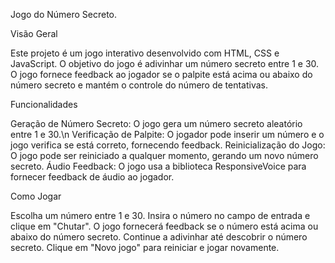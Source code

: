 Jogo do Número Secreto.

Visão Geral

Este projeto é um jogo interativo desenvolvido com HTML, CSS e JavaScript. O objetivo do jogo é adivinhar um número secreto entre 1 e 30. O jogo fornece feedback ao jogador se o palpite está acima ou abaixo do número secreto e mantém o controle do número de tentativas.

Funcionalidades

Geração de Número Secreto: O jogo gera um número secreto aleatório entre 1 e 30.\n
Verificação de Palpite: O jogador pode inserir um número e o jogo verifica se está correto, fornecendo feedback.
Reinicialização do Jogo: O jogo pode ser reiniciado a qualquer momento, gerando um novo número secreto.
Áudio Feedback: O jogo usa a biblioteca ResponsiveVoice para fornecer feedback de áudio ao jogador.

Como Jogar

Escolha um número entre 1 e 30.
Insira o número no campo de entrada e clique em "Chutar".
O jogo fornecerá feedback se o número está acima ou abaixo do número secreto.
Continue a adivinhar até descobrir o número secreto.
Clique em "Novo jogo" para reiniciar e jogar novamente.
